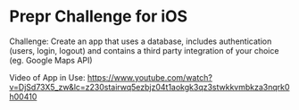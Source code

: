 # Prepr Challenge for iOS
Challenge: Create an app that uses a database, includes authentication (users, login, logout) and contains a third party integration of your choice (eg. Google Maps API)

Video of App in Use: https://www.youtube.com/watch?v=DjSd73X5_zw&lc=z230stairwq5ezbjz04t1aokgk3qz3stwkkvmbkza3nqrk0h00410
